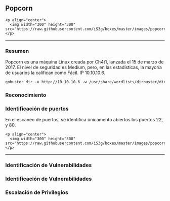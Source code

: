 ## Popcorn
```
<p align="center">
  <img width="300" height="300" src="https://raw.githubusercontent.com/iS3g/boxes/master/images/popcorn/popcorn.png">
</p>
```
---
### Resumen

Popcorn es una máquina Linux creada por Ch4t1, lanzada el 15 de marzo de 2017. El nivel de seguridad es Medium, pero, en las estadísticas, la mayoría de usuarios la califican como Fácil. IP 10.10.10.6.

```markdown
gobuster dir -u http://10.10.10.6 -w /usr/share/wordlists/dirbuster/directory-list-2.3-medium.txt -o gobustesr-pop.txt
```

### Reconocimiento

### Identificación de puertos

En el escaneo de puertos, se identifica únicamento abiertos los puertos 22, y 80.

```
<p align="center">
  <img width="300" height="300" src="https://raw.githubusercontent.com/iS3g/boxes/master/images/popcorn/image.png">
</p>
```
---
### Identificación de Vulnerabilidades

### Identificación de Vulnerabilidades

### Escalación de Privilegios
